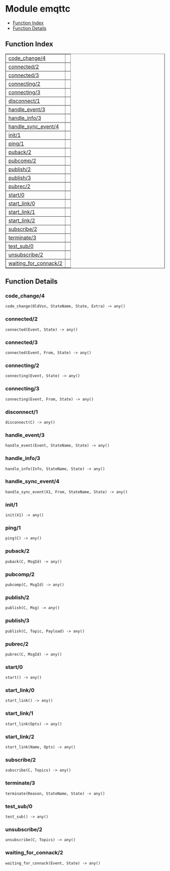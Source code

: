 

# Module emqttc #
* [Function Index](#index)
* [Function Details](#functions)


<a name="index"></a>

## Function Index ##


<table width="100%" border="1" cellspacing="0" cellpadding="2" summary="function index"><tr><td valign="top"><a href="#code_change-4">code_change/4</a></td><td></td></tr><tr><td valign="top"><a href="#connected-2">connected/2</a></td><td></td></tr><tr><td valign="top"><a href="#connected-3">connected/3</a></td><td></td></tr><tr><td valign="top"><a href="#connecting-2">connecting/2</a></td><td></td></tr><tr><td valign="top"><a href="#connecting-3">connecting/3</a></td><td></td></tr><tr><td valign="top"><a href="#disconnect-1">disconnect/1</a></td><td></td></tr><tr><td valign="top"><a href="#handle_event-3">handle_event/3</a></td><td></td></tr><tr><td valign="top"><a href="#handle_info-3">handle_info/3</a></td><td></td></tr><tr><td valign="top"><a href="#handle_sync_event-4">handle_sync_event/4</a></td><td></td></tr><tr><td valign="top"><a href="#init-1">init/1</a></td><td></td></tr><tr><td valign="top"><a href="#ping-1">ping/1</a></td><td></td></tr><tr><td valign="top"><a href="#puback-2">puback/2</a></td><td></td></tr><tr><td valign="top"><a href="#pubcomp-2">pubcomp/2</a></td><td></td></tr><tr><td valign="top"><a href="#publish-2">publish/2</a></td><td></td></tr><tr><td valign="top"><a href="#publish-3">publish/3</a></td><td></td></tr><tr><td valign="top"><a href="#pubrec-2">pubrec/2</a></td><td></td></tr><tr><td valign="top"><a href="#start-0">start/0</a></td><td></td></tr><tr><td valign="top"><a href="#start_link-0">start_link/0</a></td><td></td></tr><tr><td valign="top"><a href="#start_link-1">start_link/1</a></td><td></td></tr><tr><td valign="top"><a href="#start_link-2">start_link/2</a></td><td></td></tr><tr><td valign="top"><a href="#subscribe-2">subscribe/2</a></td><td></td></tr><tr><td valign="top"><a href="#terminate-3">terminate/3</a></td><td></td></tr><tr><td valign="top"><a href="#test_sub-0">test_sub/0</a></td><td></td></tr><tr><td valign="top"><a href="#unsubscribe-2">unsubscribe/2</a></td><td></td></tr><tr><td valign="top"><a href="#waiting_for_connack-2">waiting_for_connack/2</a></td><td></td></tr></table>


<a name="functions"></a>

## Function Details ##

<a name="code_change-4"></a>

### code_change/4 ###

`code_change(OldVsn, StateName, State, Extra) -> any()`


<a name="connected-2"></a>

### connected/2 ###

`connected(Event, State) -> any()`


<a name="connected-3"></a>

### connected/3 ###

`connected(Event, From, State) -> any()`


<a name="connecting-2"></a>

### connecting/2 ###

`connecting(Event, State) -> any()`


<a name="connecting-3"></a>

### connecting/3 ###

`connecting(Event, From, State) -> any()`


<a name="disconnect-1"></a>

### disconnect/1 ###

`disconnect(C) -> any()`


<a name="handle_event-3"></a>

### handle_event/3 ###

`handle_event(Event, StateName, State) -> any()`


<a name="handle_info-3"></a>

### handle_info/3 ###

`handle_info(Info, StateName, State) -> any()`


<a name="handle_sync_event-4"></a>

### handle_sync_event/4 ###

`handle_sync_event(X1, From, StateName, State) -> any()`


<a name="init-1"></a>

### init/1 ###

`init(X1) -> any()`


<a name="ping-1"></a>

### ping/1 ###

`ping(C) -> any()`


<a name="puback-2"></a>

### puback/2 ###

`puback(C, MsgId) -> any()`


<a name="pubcomp-2"></a>

### pubcomp/2 ###

`pubcomp(C, MsgId) -> any()`


<a name="publish-2"></a>

### publish/2 ###

`publish(C, Msg) -> any()`


<a name="publish-3"></a>

### publish/3 ###

`publish(C, Topic, Payload) -> any()`


<a name="pubrec-2"></a>

### pubrec/2 ###

`pubrec(C, MsgId) -> any()`


<a name="start-0"></a>

### start/0 ###

`start() -> any()`


<a name="start_link-0"></a>

### start_link/0 ###

`start_link() -> any()`


<a name="start_link-1"></a>

### start_link/1 ###

`start_link(Opts) -> any()`


<a name="start_link-2"></a>

### start_link/2 ###

`start_link(Name, Opts) -> any()`


<a name="subscribe-2"></a>

### subscribe/2 ###

`subscribe(C, Topics) -> any()`


<a name="terminate-3"></a>

### terminate/3 ###

`terminate(Reason, StateName, State) -> any()`


<a name="test_sub-0"></a>

### test_sub/0 ###

`test_sub() -> any()`


<a name="unsubscribe-2"></a>

### unsubscribe/2 ###

`unsubscribe(C, Topics) -> any()`


<a name="waiting_for_connack-2"></a>

### waiting_for_connack/2 ###

`waiting_for_connack(Event, State) -> any()`


